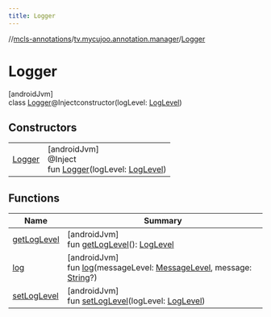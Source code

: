 ```yaml
---
title: Logger
---
```

//[mcls-annotations](../../../index.html)/[tv.mycujoo.annotation.manager](../index.html)/[Logger](index.html)



# Logger



[androidJvm]\
class [Logger](index.html)@Injectconstructor(logLevel: [LogLevel](../../tv.mycujoo.annotation.domain.enum/-log-level/index.html))



## Constructors


| | |
|---|---|
| [Logger](-logger.html) | [androidJvm]<br>@Inject<br>fun [Logger](-logger.html)(logLevel: [LogLevel](../../tv.mycujoo.annotation.domain.enum/-log-level/index.html)) |


## Functions


| Name | Summary |
|---|---|
| [getLogLevel](get-log-level.html) | [androidJvm]<br>fun [getLogLevel](get-log-level.html)(): [LogLevel](../../tv.mycujoo.annotation.domain.enum/-log-level/index.html) |
| [log](log.html) | [androidJvm]<br>fun [log](log.html)(messageLevel: [MessageLevel](../../tv.mycujoo.annotation.domain.enum/-message-level/index.html), message: [String](https://kotlinlang.org/api/latest/jvm/stdlib/kotlin/-string/index.html)?) |
| [setLogLevel](set-log-level.html) | [androidJvm]<br>fun [setLogLevel](set-log-level.html)(logLevel: [LogLevel](../../tv.mycujoo.annotation.domain.enum/-log-level/index.html)) |

